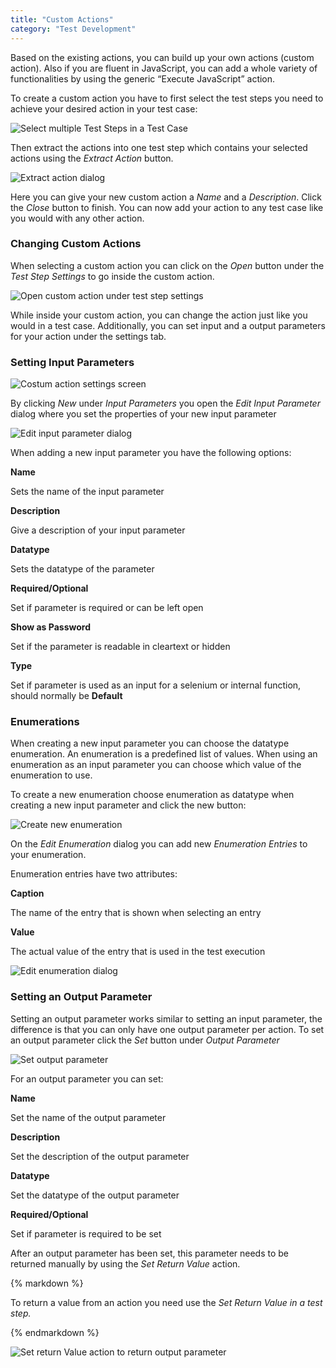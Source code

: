 ```yaml
---
title: "Custom Actions"
category: "Test Development"
---
```

Based on the existing actions, you can build up your own actions (custom action). Also if you are fluent in JavaScript, you can add a whole variety of functionalities by using the generic “Execute JavaScript” action.

To create a custom action you have to first select the test steps you need to achieve your desired action in your test case:

![Select multiple Test Steps in a Test Case](attachments/20644057/21168181.png)

Then extract the actions into one test step which contains your selected actions using the _Extract Action_ button.

![Extract action dialog](attachments/20644057/21168182.png)

Here you can give your new custom action a _Name_ and a _Description_. Click the _Close_ button to finish. You can now add your action to any test case like you would with any other action.

### **Changing Custom Actions**

When selecting a custom action you can click on the _Open_ button under the _Test Step Settings_ to go inside the custom action.

![Open custom action under test step settings](attachments/20644057/21168183.png)

While inside your custom action, you can change the action just like you would in a test case. Additionally, you can set input and a output parameters for your action under the settings tab.

### Setting Input Parameters

![Costum action settings screen](attachments/20644057/21168184.png)

By clicking _New_ under _Input Parameters_ you open the _Edit Input Parameter_ dialog where you set the properties of your new input parameter

![Edit input parameter dialog](attachments/20644057/21168185.png)

When adding a new input parameter you have the following options:

**Name**

Sets the name of the input parameter

**Description**

Give a description of your input parameter

**Datatype**

Sets the datatype of the parameter

**Required/Optional**

Set if parameter is required or can be left open

**Show as Password**

Set if the parameter is readable in cleartext or hidden

**Type**

Set if parameter is used as an input for a selenium or internal function, should normally be **Default**

### **Enumerations**

When creating a new input parameter you can choose the datatype enumeration. An enumeration is a predefined list of values. When using an enumeration as an input parameter you can choose which value of the enumeration to use.

To create a new enumeration choose enumeration as datatype when creating a new input parameter and click the new button:

![Create new enumeration](attachments/20644057/21168186.png)

On the _Edit Enumeration_ dialog you can add new _Enumeration Entries_ to your enumeration.

Enumeration entries have two attributes:

**Caption**

The name of the entry that is shown when selecting an entry

**Value**

The actual value of the entry that is used in the test execution

![Edit enumeration dialog](attachments/20644057/21168187.png)

### Setting an Output Parameter

Setting an output parameter works similar to setting an input parameter, the difference is that you can only have one output parameter per action. To set an output parameter click the _Set_ button under _Output Parameter_

![Set output parameter](attachments/20644057/21168188.png)

For an output parameter you can set:

**Name**

Set the name of the output parameter

**Description**

Set the description of the output parameter

**Datatype**

Set the datatype of the output parameter

**Required/Optional**

Set if parameter is required to be set

After an output parameter has been set, this parameter needs to be returned manually by using the _Set Return Value_ action.

<div class="alert alert-info">{% markdown %}

To return a value from an action you need use the _Set Return Value in a test step._

{% endmarkdown %}</div>

![Set return Value action to return output parameter](attachments/20644057/21168189.png)
